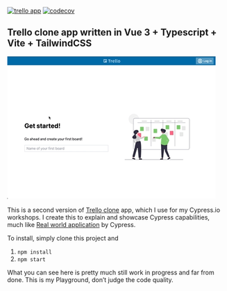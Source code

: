 [![trello app](https://img.shields.io/endpoint?url=https://dashboard.cypress.io/badge/simple/qmz9cz&style=flat&logo=cypress)](https://dashboard.cypress.io/projects/qmz9cz/runs) [![codecov](https://codecov.io/gh/filiphric/trelloapp-vue-vite-ts/branch/main/graph/badge.svg?token=0CFFEB154E)](https://codecov.io/gh/filiphric/trelloapp-vue-vite-ts)

## Trello clone app written in Vue 3 + Typescript + Vite + TailwindCSS

![trelloapp-vue-vite-ts](./public/trello.gif)

This is a second version of [Trello clone](https://github.com/filiphric/trelloapp) app, which I use for my Cypress.io workshops. I create this to explain and showcase Cypress capabilities, much like [Real world application](https://github.com/cypress-io/cypress-realworld-app) by Cypress. 

To install, simply clone this project and

1. `npm install`
2. `npm start`

What you can see here is pretty much still work in progress and far from done. This is my Playground, don’t judge the code quality.
